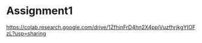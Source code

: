 # Assignment1
https://colab.research.google.com/drive/1ZfhinFrD4hn2X4ppiVuzfhrjkgYIOFzL?usp=sharing
